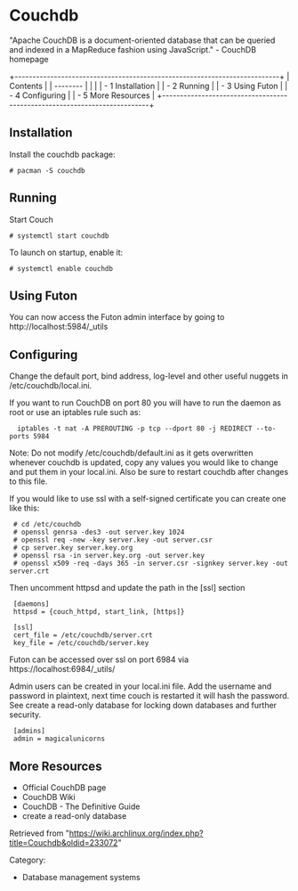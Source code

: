 Couchdb
=======

"Apache CouchDB is a document-oriented database that can be queried and
indexed in a MapReduce fashion using JavaScript." - CouchDB homepage

+--------------------------------------------------------------------------+
| Contents                                                                 |
| --------                                                                 |
|                                                                          |
| -   1 Installation                                                       |
| -   2 Running                                                            |
| -   3 Using Futon                                                        |
| -   4 Configuring                                                        |
| -   5 More Resources                                                     |
+--------------------------------------------------------------------------+

Installation
------------

Install the couchdb package:

    # pacman -S couchdb

Running
-------

Start Couch

    # systemctl start couchdb

To launch on startup, enable it:

    # systemctl enable couchdb

Using Futon
-----------

You can now access the Futon admin interface by going to
http://localhost:5984/_utils

Configuring
-----------

Change the default port, bind address, log-level and other useful
nuggets in /etc/couchdb/local.ini.

If you want to run CouchDB on port 80 you will have to run the daemon as
root or use an iptables rule such as:

      iptables -t nat -A PREROUTING -p tcp --dport 80 -j REDIRECT --to-ports 5984

Note: Do not modify /etc/couchdb/default.ini as it gets overwritten
whenever couchdb is updated, copy any values you would like to change
and put them in your local.ini. Also be sure to restart couchdb after
changes to this file.

If you would like to use ssl with a self-signed certificate you can
create one like this:

     # cd /etc/couchdb
     # openssl genrsa -des3 -out server.key 1024
     # openssl req -new -key server.key -out server.csr
     # cp server.key server.key.org
     # openssl rsa -in server.key.org -out server.key
     # openssl x509 -req -days 365 -in server.csr -signkey server.key -out server.crt

Then uncomment httpsd and update the path in the [ssl] section

     [daemons]
     httpsd = {couch_httpd, start_link, [https]}

     [ssl]
     cert_file = /etc/couchdb/server.crt
     key_file = /etc/couchdb/server.key

Futon can be accessed over ssl on port 6984 via
https://localhost:6984/_utils/

Admin users can be created in your local.ini file. Add the username and
password in plaintext, next time couch is restarted it will hash the
password. See create a read-only database for locking down databases and
further security.

     [admins]
     admin = magicalunicorns

More Resources
--------------

-   Official CouchDB page
-   CouchDB Wiki
-   CouchDB - The Definitive Guide
-   create a read-only database

Retrieved from
"https://wiki.archlinux.org/index.php?title=Couchdb&oldid=233072"

Category:

-   Database management systems
